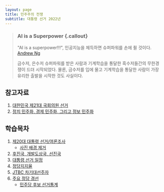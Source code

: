```yaml
---
layout: page
title: 민주주의 전쟁
subtitle: 대통령 선거 2022년
---
```


> ### AI is a Superpower {.callout}
>
> "AI is a superpower!!!", 인공지능을 체득하면 슈퍼파워를 손에 쥘 것이다. [Andrew Ng](https://twitter.com/andrewyng/status/728986380638916609)
>
> 금수저, 은수저 슈퍼파워를 받은 사람과 기계학습을 통달한 흑수저들간의 무한경쟁이 드뎌 시작되었다. 물론, 
> 금수저를 입에 물고 기계학습을 통달한 사람이 가장 유리한 출발을 시작한 것도 사실이다.

## 참고자료

1. [대한민국 제21대 국회의원 선거](https://statkclee.github.io/election/)
1. [정치 민주화, 경제 민주화, 그리고 정보 민주화](https://statkclee.github.io/politics/)

## 학습목차 

1. [제20대 대통령 선거/여론조사](president-poll.html)
    - [사진 배경 제거](remove-background.html)
1. [후진국, 개발도상국, 선진국](president-population.html)
1. [대통령 선거 일정](president-schedule.html)
1. [정당지지율](president-party.html)
1. [JTBC 차기대선주자](president-jtbc.html)
1. [주요 정당 경선](president-candidate.html)
    - [민주당 후보 선거통계](president-election.html)